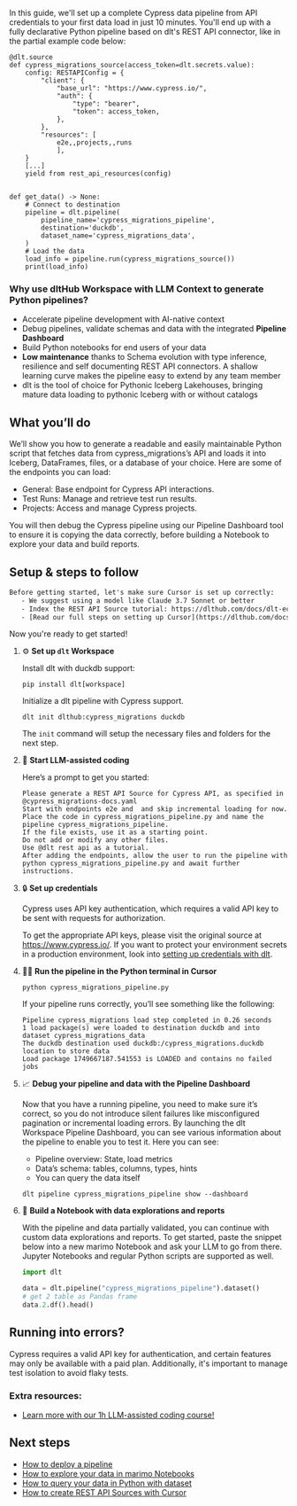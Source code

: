 In this guide, we'll set up a complete Cypress data pipeline from API credentials to your first data load in just 10 minutes. You'll end up with a fully declarative Python pipeline based on dlt's REST API connector, like in the partial example code below:

```python-outcome
@dlt.source
def cypress_migrations_source(access_token=dlt.secrets.value):
    config: RESTAPIConfig = {
        "client": {
            "base_url": "https://www.cypress.io/",
            "auth": {
                "type": "bearer",
                "token": access_token,
            },
        },
        "resources": [
            e2e,,projects,,runs
            ],
    }
    [...]
    yield from rest_api_resources(config)


def get_data() -> None:
    # Connect to destination
    pipeline = dlt.pipeline(
        pipeline_name='cypress_migrations_pipeline',
        destination='duckdb',
        dataset_name='cypress_migrations_data', 
    )
    # Load the data
    load_info = pipeline.run(cypress_migrations_source())
    print(load_info) 
```

### Why use dltHub Workspace with LLM Context to generate Python pipelines?

- Accelerate pipeline development with AI-native context
- Debug pipelines, validate schemas and data with the integrated **Pipeline Dashboard**
- Build Python notebooks for end users of your data
- **Low maintenance** thanks to Schema evolution with type inference, resilience and self documenting REST API connectors. A shallow learning curve makes the pipeline easy to extend by any team member
- dlt is the tool of choice for Pythonic Iceberg Lakehouses, bringing mature data loading to pythonic Iceberg with or without catalogs

## What you’ll do

We’ll show you how to generate a readable and easily maintainable Python script that fetches data from cypress_migrations’s API and loads it into Iceberg, DataFrames, files, or a database of your choice. Here are some of the endpoints you can load:

- General: Base endpoint for Cypress API interactions.
- Test Runs: Manage and retrieve test run results.
- Projects: Access and manage Cypress projects.

You will then debug the Cypress pipeline using our Pipeline Dashboard tool to ensure it is copying the data correctly, before building a Notebook to explore your data and build reports.

## Setup & steps to follow

```default
Before getting started, let's make sure Cursor is set up correctly:
   - We suggest using a model like Claude 3.7 Sonnet or better
   - Index the REST API Source tutorial: https://dlthub.com/docs/dlt-ecosystem/verified-sources/rest_api/ and add it to context as **@dlt rest api**
   - [Read our full steps on setting up Cursor](https://dlthub.com/docs/dlt-ecosystem/llm-tooling/cursor-restapi#23-configuring-cursor-with-documentation)
```

Now you're ready to get started!

1. ⚙️ **Set up `dlt` Workspace**
    
    Install dlt with duckdb support:
    ```shell
    pip install dlt[workspace]
    ```

    Initialize a dlt pipeline with Cypress support.
    ```shell
    dlt init dlthub:cypress_migrations duckdb
    ```

    The `init` command will setup the necessary files and folders for the next step.
    
2. 🤠 **Start LLM-assisted coding**
    
    Here’s a prompt to get you started:
    
    ```prompt
    Please generate a REST API Source for Cypress API, as specified in @cypress_migrations-docs.yaml 
    Start with endpoints e2e and  and skip incremental loading for now. 
    Place the code in cypress_migrations_pipeline.py and name the pipeline cypress_migrations_pipeline. 
    If the file exists, use it as a starting point. 
    Do not add or modify any other files. 
    Use @dlt rest api as a tutorial. 
    After adding the endpoints, allow the user to run the pipeline with python cypress_migrations_pipeline.py and await further instructions.
    ```

    
3. 🔒 **Set up credentials** 
    
    Cypress uses API key authentication, which requires a valid API key to be sent with requests for authorization.
    
    To get the appropriate API keys, please visit the original source at https://www.cypress.io/.
    If you want to protect your environment secrets in a production environment, look into [setting up credentials with dlt](https://dlthub.com/docs/walkthroughs/add_credentials).
    
4. 🏃‍♀️ **Run the pipeline in the Python terminal in Cursor**
    
    ```shell
    python cypress_migrations_pipeline.py
    ```
    
    If your pipeline runs correctly, you’ll see something like the following:
    
    ```shell
    Pipeline cypress_migrations load step completed in 0.26 seconds
    1 load package(s) were loaded to destination duckdb and into dataset cypress_migrations_data
    The duckdb destination used duckdb:/cypress_migrations.duckdb location to store data
    Load package 1749667187.541553 is LOADED and contains no failed jobs
    ```
    
5. 📈 **Debug your pipeline and data with the Pipeline Dashboard**

    Now that you have a running pipeline, you need to make sure it’s correct, so you do not introduce silent failures like misconfigured pagination or incremental loading errors. By launching the dlt Workspace Pipeline Dashboard, you can see various information about the pipeline to enable you to test it. Here you can see:
    - Pipeline overview: State, load metrics
    - Data’s schema: tables, columns, types, hints
    - You can query the data itself
    
    ```shell
    dlt pipeline cypress_migrations_pipeline show --dashboard
    ```
    
6. 🐍 **Build a Notebook with data explorations and reports**

    With the pipeline and data partially validated, you can continue with custom data explorations and reports. To get started, paste the snippet below into a new marimo Notebook and ask your LLM to go from there. Jupyter Notebooks and regular Python scripts are supported as well.

    
    ```python
    import dlt

   data = dlt.pipeline("cypress_migrations_pipeline").dataset()
   # get 2 table as Pandas frame
   data.2.df().head()
    ```

## Running into errors?

Cypress requires a valid API key for authentication, and certain features may only be available with a paid plan. Additionally, it's important to manage test isolation to avoid flaky tests.

### Extra resources:

- [Learn more with our 1h LLM-assisted coding course!](https://www.youtube.com/watch?v=GGid70rnJuM)

## Next steps

- [How to deploy a pipeline](https://dlthub.com/docs/walkthroughs/deploy-a-pipeline)
- [How to explore your data in marimo Notebooks](https://dlthub.com/docs/general-usage/dataset-access/marimo)
- [How to query your data in Python with dataset](https://dlthub.com/docs/general-usage/dataset-access/dataset)
- [How to create REST API Sources with Cursor](https://dlthub.com/docs/dlt-ecosystem/llm-tooling/cursor-restapi)